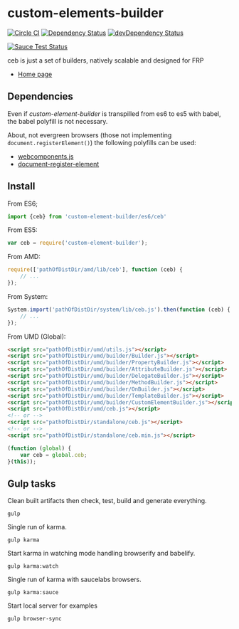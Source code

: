 # custom-elements-builder

[![Circle CI](https://circleci.com/gh/tmorin/custom-elements-builder/tree/master.svg?style=svg)](https://circleci.com/gh/tmorin/custom-elements-builder/tree/master)
[![Dependency Status](https://david-dm.org/tmorin/custom-elements-builder.svg)](https://david-dm.org/tmorin/custom-elements-builder)
[![devDependency Status](https://david-dm.org/tmorin/custom-elements-builder/dev-status.svg)](https://david-dm.org/tmorin/custom-elements-builder#info=devDependencies) 

[![Sauce Test Status](https://saucelabs.com/browser-matrix/customelementbuilder.svg)](https://saucelabs.com/u/customelementbuilder)

ceb is just a set of builders, natively scalable and designed for FRP

- [Home page](http://tmorin.github.io/custom-elements-builder/)

## Dependencies

Even if _custom-element-builder_ is transpilled from es6 to es5 with babel, the babel polyfill is not necessary. 

About, not evergreen browsers (those not implementing `document.registerElement()`) the following polyfills can be used:
 - [webcomponents.js](https://github.com/webcomponents/webcomponentsjs)
 - [document-register-element](https://github.com/WebReflection/document-register-element)

## Install

From ES6;
```javascript
import {ceb} from 'custom-element-builder/es6/ceb'
```

From ES5:
```javascript
var ceb = require('custom-element-builder');
```

From AMD:
```javascript
require(['pathOfDistDir/amd/lib/ceb'], function (ceb) {
    // ...
});
```

From System:
```javascript
System.import('pathOfDistDir/system/lib/ceb.js').then(function (ceb) {
    // ...
});
```

From UMD (Global):

```html
<script src="pathOfDistDir/umd/utils.js"></script>
<script src="pathOfDistDir/umd/builder/Builder.js"></script>
<script src="pathOfDistDir/umd/builder/PropertyBuilder.js"></script>
<script src="pathOfDistDir/umd/builder/AttributeBuilder.js"></script>
<script src="pathOfDistDir/umd/builder/DelegateBuilder.js"></script>
<script src="pathOfDistDir/umd/builder/MethodBuilder.js"></script>
<script src="pathOfDistDir/umd/builder/OnBuilder.js"></script>
<script src="pathOfDistDir/umd/builder/TemplateBuilder.js"></script>
<script src="pathOfDistDir/umd/builder/CustomElementBuilder.js"></script>
<script src="pathOfDistDir/umd/ceb.js"></script>
<!-- or -->
<script src="pathOfDistDir/standalone/ceb.js"></script>
<!-- or -->
<script src="pathOfDistDir/standalone/ceb.min.js"></script>
```

```javascript
(function (global) {
    var ceb = global.ceb;
}(this));
```

## Gulp tasks

Clean built artifacts then check, test, build and generate everything.
```shell
gulp 
```

Single run of karma.
```shell
gulp karma
```

Start karma in watching mode handling browserify and babelify.
```shell
gulp karma:watch
```

Single run of karma with saucelabs browsers.
```shell
gulp karma:sauce
```

Start local server for examples
```shell
gulp browser-sync
```

